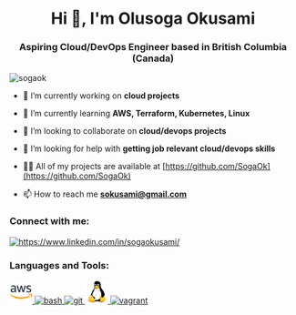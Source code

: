 <h1 align="center">Hi 👋, I'm Olusoga Okusami</h1>
<h3 align="center">Aspiring Cloud/DevOps Engineer based in British Columbia (Canada)</h3>

<p align="left"> <img src="https://komarev.com/ghpvc/?username=sogaok&label=Profile%20views&color=0e75b6&style=flat" alt="sogaok" /> </p>

- 🔭 I’m currently working on **cloud projects**

- 🌱 I’m currently learning **AWS, Terraform, Kubernetes, Linux**

- 👯 I’m looking to collaborate on **cloud/devops projects**

- 🤝 I’m looking for help with **getting job relevant cloud/devops skills**

- 👨‍💻 All of my projects are available at [https://github.com/SogaOk](https://github.com/SogaOk)

- 📫 How to reach me **sokusami@gmail.com**

<h3 align="left">Connect with me:</h3>
<p align="left">
<a href="https://linkedin.com/in/https://www.linkedin.com/in/sogaokusami/" target="blank"><img align="center" src="https://raw.githubusercontent.com/rahuldkjain/github-profile-readme-generator/master/src/images/icons/Social/linked-in-alt.svg" alt="https://www.linkedin.com/in/sogaokusami/" height="30" width="40" /></a>
</p>

<h3 align="left">Languages and Tools:</h3>
<p align="left"> <a href="https://aws.amazon.com" target="_blank" rel="noreferrer"> <img src="https://raw.githubusercontent.com/devicons/devicon/master/icons/amazonwebservices/amazonwebservices-original-wordmark.svg" alt="aws" width="40" height="40"/> </a> <a href="https://www.gnu.org/software/bash/" target="_blank" rel="noreferrer"> <img src="https://www.vectorlogo.zone/logos/gnu_bash/gnu_bash-icon.svg" alt="bash" width="40" height="40"/> </a> <a href="https://git-scm.com/" target="_blank" rel="noreferrer"> <img src="https://www.vectorlogo.zone/logos/git-scm/git-scm-icon.svg" alt="git" width="40" height="40"/> </a> <a href="https://www.linux.org/" target="_blank" rel="noreferrer"> <img src="https://raw.githubusercontent.com/devicons/devicon/master/icons/linux/linux-original.svg" alt="linux" width="40" height="40"/> </a> <a href="https://www.vagrantup.com/" target="_blank" rel="noreferrer"> <img src="https://www.vectorlogo.zone/logos/vagrantup/vagrantup-icon.svg" alt="vagrant" width="40" height="40"/> </a> </p>
